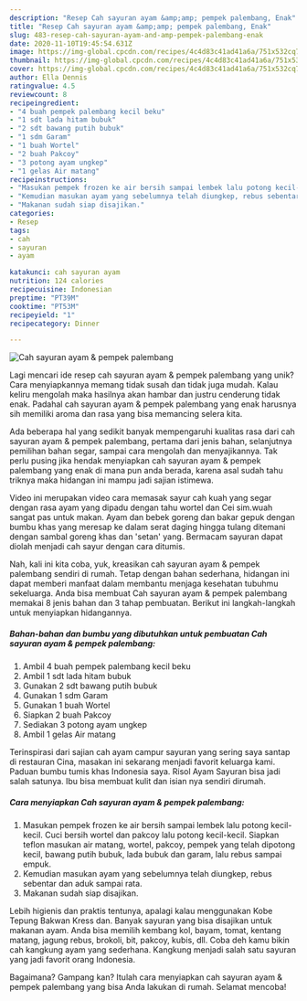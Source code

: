 ```yaml
---
description: "Resep Cah sayuran ayam &amp;amp; pempek palembang, Enak"
title: "Resep Cah sayuran ayam &amp;amp; pempek palembang, Enak"
slug: 483-resep-cah-sayuran-ayam-and-amp-pempek-palembang-enak
date: 2020-11-10T19:45:54.631Z
image: https://img-global.cpcdn.com/recipes/4c4d83c41ad41a6a/751x532cq70/cah-sayuran-ayam-pempek-palembang-foto-resep-utama.jpg
thumbnail: https://img-global.cpcdn.com/recipes/4c4d83c41ad41a6a/751x532cq70/cah-sayuran-ayam-pempek-palembang-foto-resep-utama.jpg
cover: https://img-global.cpcdn.com/recipes/4c4d83c41ad41a6a/751x532cq70/cah-sayuran-ayam-pempek-palembang-foto-resep-utama.jpg
author: Ella Dennis
ratingvalue: 4.5
reviewcount: 8
recipeingredient:
- "4 buah pempek palembang kecil beku"
- "1 sdt lada hitam bubuk"
- "2 sdt bawang putih bubuk"
- "1 sdm Garam"
- "1 buah Wortel"
- "2 buah Pakcoy"
- "3 potong ayam ungkep"
- "1 gelas Air matang"
recipeinstructions:
- "Masukan pempek frozen ke air bersih sampai lembek lalu potong kecil-kecil. Cuci bersih wortel dan pakcoy lalu potong kecil-kecil. Siapkan teflon masukan air matang, wortel, pakcoy, pempek yang telah dipotong kecil, bawang putih bubuk, lada bubuk dan garam, lalu rebus sampai empuk."
- "Kemudian masukan ayam yang sebelumnya telah diungkep, rebus sebentar dan aduk sampai rata."
- "Makanan sudah siap disajikan."
categories:
- Resep
tags:
- cah
- sayuran
- ayam

katakunci: cah sayuran ayam 
nutrition: 124 calories
recipecuisine: Indonesian
preptime: "PT39M"
cooktime: "PT53M"
recipeyield: "1"
recipecategory: Dinner

---
```



![Cah sayuran ayam &amp; pempek palembang](https://img-global.cpcdn.com/recipes/4c4d83c41ad41a6a/751x532cq70/cah-sayuran-ayam-pempek-palembang-foto-resep-utama.jpg)

Lagi mencari ide resep cah sayuran ayam &amp; pempek palembang yang unik? Cara menyiapkannya memang tidak susah dan tidak juga mudah. Kalau keliru mengolah maka hasilnya akan hambar dan justru cenderung tidak enak. Padahal cah sayuran ayam &amp; pempek palembang yang enak harusnya sih memiliki aroma dan rasa yang bisa memancing selera kita.

Ada beberapa hal yang sedikit banyak mempengaruhi kualitas rasa dari cah sayuran ayam &amp; pempek palembang, pertama dari jenis bahan, selanjutnya pemilihan bahan segar, sampai cara mengolah dan menyajikannya. Tak perlu pusing jika hendak menyiapkan cah sayuran ayam &amp; pempek palembang yang enak di mana pun anda berada, karena asal sudah tahu triknya maka hidangan ini mampu jadi sajian istimewa.

Video ini merupakan video cara memasak sayur cah kuah yang segar dengan rasa ayam yang dipadu dengan tahu wortel dan Cei sim.wuah sangat pas untuk makan. Ayam dan bebek goreng dan bakar gepuk dengan bumbu khas yang meresap ke dalam serat daging hingga tulang ditemani dengan sambal goreng khas dan &#39;setan&#39; yang. Bermacam sayuran dapat diolah menjadi cah sayur dengan cara ditumis.


Nah, kali ini kita coba, yuk, kreasikan cah sayuran ayam &amp; pempek palembang sendiri di rumah. Tetap dengan bahan sederhana, hidangan ini dapat memberi manfaat dalam membantu menjaga kesehatan tubuhmu sekeluarga. Anda bisa membuat Cah sayuran ayam &amp; pempek palembang memakai 8 jenis bahan dan 3 tahap pembuatan. Berikut ini langkah-langkah untuk menyiapkan hidangannya.

<!--inarticleads1-->

##### Bahan-bahan dan bumbu yang dibutuhkan untuk pembuatan Cah sayuran ayam &amp; pempek palembang:

1. Ambil 4 buah pempek palembang kecil beku
1. Ambil 1 sdt lada hitam bubuk
1. Gunakan 2 sdt bawang putih bubuk
1. Gunakan 1 sdm Garam
1. Gunakan 1 buah Wortel
1. Siapkan 2 buah Pakcoy
1. Sediakan 3 potong ayam ungkep
1. Ambil 1 gelas Air matang


Terinspirasi dari sajian cah ayam campur sayuran yang sering saya santap di restauran Cina, masakan ini sekarang menjadi favorit keluarga kami. Paduan bumbu tumis khas Indonesia saya. Risol Ayam Sayuran bisa jadi salah satunya. Ibu bisa membuat kulit dan isian nya sendiri dirumah. 

<!--inarticleads2-->

##### Cara menyiapkan Cah sayuran ayam &amp; pempek palembang:

1. Masukan pempek frozen ke air bersih sampai lembek lalu potong kecil-kecil. Cuci bersih wortel dan pakcoy lalu potong kecil-kecil. Siapkan teflon masukan air matang, wortel, pakcoy, pempek yang telah dipotong kecil, bawang putih bubuk, lada bubuk dan garam, lalu rebus sampai empuk.
1. Kemudian masukan ayam yang sebelumnya telah diungkep, rebus sebentar dan aduk sampai rata.
1. Makanan sudah siap disajikan.


Lebih higienis dan praktis tentunya, apalagi kalau menggunakan Kobe Tepung Bakwan Kress dan. Banyak sayuran yang bisa disajikan untuk makanan ayam. Anda bisa memilih kembang kol, bayam, tomat, kentang matang, jagung rebus, brokoli, bit, pakcoy, kubis, dll. Coba deh kamu bikin cah kangkung ayam yang sederhana. Kangkung menjadi salah satu sayuran yang jadi favorit orang Indonesia. 

Bagaimana? Gampang kan? Itulah cara menyiapkan cah sayuran ayam &amp; pempek palembang yang bisa Anda lakukan di rumah. Selamat mencoba!
